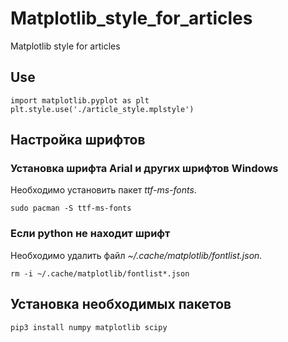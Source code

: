 # Matplotlib_style_for_articles
Matplotlib style for articles
## Use

```shell
import matplotlib.pyplot as plt
plt.style.use('./article_style.mplstyle')
```
## Настройка шрифтов

### Установка шрифта Arial и других шрифтов Windows

Необходимо установить пакет *ttf-ms-fonts*.

```shell
sudo pacman -S ttf-ms-fonts
```

### Если python не находит шрифт

Необходимо удалить файл *~/.cache/matplotlib/fontlist.json*.

```shell
rm -i ~/.cache/matplotlib/fontlist*.json
```

## Установка необходимых пакетов

```shell
pip3 install numpy matplotlib scipy
```

